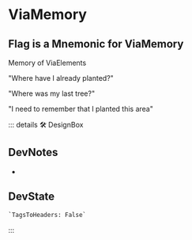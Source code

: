 
# <neuro>ViaMemory</neuro>

## Flag is a Mnemonic for ViaMemory

Memory of ViaElements

"Where have I already planted?"

"Where was my last tree?"

"I need to remember that I planted this area"

::: details 🛠 <dev>DesignBox</dev>

## DevNotes

-

## DevState

```py
`TagsToHeaders: False`
```

:::
